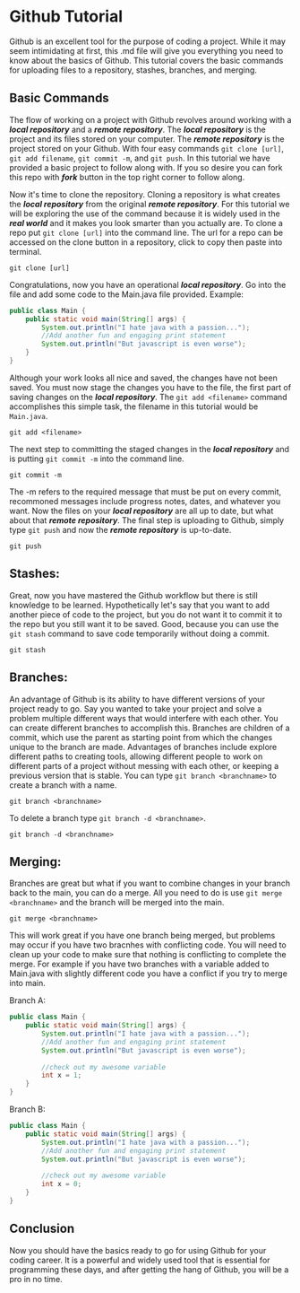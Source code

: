 # Github Tutorial

Github is an excellent tool for the purpose of coding a project. While it may seem intimidating at first, this .md file will give you everything you need to know about the basics of Github. This tutorial covers the basic commands for uploading files to a repository, stashes, branches, and merging.

## Basic Commands
The flow of working on a project with Github revolves around working with a ***local repository*** and a ***remote repository***. The ***local repository*** is the project and its files stored on your computer. The ***remote repository*** is the project stored on your Github. With four easy commands `git clone [url]`, `git add filename`, `git commit -m`, and `git push`. In this tutorial we have provided a basic project to follow along with. If you so desire you can fork this repo with ***fork*** button in the top right corner to follow along.

Now it's time to clone the repository. Cloning a repository is what creates the ***local repository*** from the original ***remote repository***. For this tutorial we will be exploring the use of the command because it is widely used in the ***real world*** and it makes you look smarter than you actually are. To clone a repo put `git clone [url]` into the command line. The url for a repo can be accessed on the clone button in a repository, click to copy then paste into terminal.
```
git clone [url]
```

Congratulations, now you have an operational ***local repository***. Go into the file and add some code to the Main.java file provided. 
Example:
```java
public class Main {
    public static void main(String[] args) {
        System.out.println("I hate java with a passion...");
        //Add another fun and engaging print statement
        System.out.println("But javascript is even worse");
    }
}
```
Although your work looks all nice and saved, the changes have not been saved. You must now stage the changes you have to the file, the first part of saving changes on the ***local repository***. The `git add <filename>` command accomplishes this simple task, the filename in this tutorial would be `Main.java`.
```
git add <filename>
```
The next step to committing the staged changes in the ***local repository*** and is putting `git commit -m` into the command line.
```
git commit -m
```
The -m refers to the required message that must be put on every commit, recommoned messages include progress notes, dates, and whatever you want. Now the files on your ***local repository*** are all up to date, but what about that ***remote repository***. The final step is uploading to Github, simply type `git push` and now the ***remote repository*** is up-to-date.
```
git push
```

## Stashes:
Great, now you have mastered the Github workflow but there is still knowledge to be learned. Hypothetically let's say that you want to add another piece of code to the project, but you do not want it to commit it to the repo but you still want it to be saved. Good, because you can use the `git stash` command to save code temporarily without doing a commit.
```
git stash
```

## Branches:
An advantage of Github is its ability to have different versions of your project ready to go. Say you wanted to take your project and solve a problem multiple different ways that would interfere with each other. You can create different branches to accomplish this. Branches are children of a commit, which use the parent as starting point from which the changes unique to the branch are made. Advantages of branches include explore different paths to creating tools, allowing different people to work on different parts of a project without messing with each other, or keeping a previous version that is stable. You can type `git branch <branchname>` to create a branch with a name.
```
git branch <branchname>
```
To delete a branch type `git branch -d <branchname>`.
```
git branch -d <branchname>
```
## Merging:
Branches are great but what if you want to combine changes in your branch back to the main, you can do a merge. All you need to do is use `git merge <branchname>` and the branch will be merged into the main.
```
git merge <branchname>
```
This will work great if you have one branch being merged, but problems may occur if you have two bracnhes with conflicting code. You will need to clean up your code to make sure that nothing is conflicting to complete the merge.
For example if you have two branches with a variable added to Main.java with slightly different code you have a conflict if you try to merge into main.

Branch A:
```java
public class Main {
    public static void main(String[] args) {
        System.out.println("I hate java with a passion...");
        //Add another fun and engaging print statement
        System.out.println("But javascript is even worse");
        
        //check out my awesome variable
        int x = 1;
    }
}
```
Branch B:
```java
public class Main {
    public static void main(String[] args) {
        System.out.println("I hate java with a passion...");
        //Add another fun and engaging print statement
        System.out.println("But javascript is even worse");
        
        //check out my awesome variable
        int x = 0;
    }
}
```

## Conclusion
Now you should have the basics ready to go for using Github for your coding career. It is a powerful and widely used tool that is essential for programming these days, and after getting the hang of Github, you will be a pro in no time.
